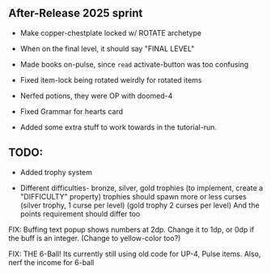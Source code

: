 

## After-Release 2025 sprint


- Make copper-chestplate locked w/ ROTATE archetype

- When on the final level, it should say "FINAL LEVEL"

- Made books on-pulse, since `read` activate-button was too confusing

- Fixed item-lock being rotated weirdly for rotated items

- Nerfed potions, they were OP with doomed-4

- Fixed Grammar for hearts card

- Added some extra stuff to work towards in the tutorial-run.



## TODO:


- Added trophy system

- Different difficulties- bronze, silver, gold trophies (to implement, create a "DIFFICULTY" property)
trophies should spawn more or less curses (silver trophy, 1 curse per level) (gold trophy 2 curses per level)
And the points requirement should differ too


FIX: Buffing text popup shows numbers at 2dp. Change it to 1dp, or 0dp if the buff is an integer. (Change to yellow-color too?)


FIX: THE 6-Ball! Its currently still using old code for UP-4, Pulse items.
Also, nerf the income for 6-ball

